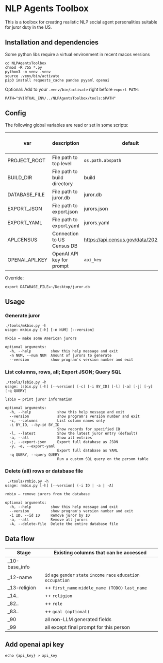 # NLP Agents Toolbox

This is a toolbox for creating realistic NLP social agent 
personalities suitable for juror duty in the US.

## Installation and dependencies

Some python libs require a virtual environment in recent macos versions 
```
cd NLPAgentsToolbox
chmod -R 755 *.py
python3 -m venv .venv
source .venv/bin/activate
pip3 install requests_cache pandas pyyaml openai
```

Optional: Add to your `.venv/bin/activate` right before `export PATH`:
```
PATH="$VIRTUAL_ENV/../NLPAgentsToolbox/tools:$PATH"
```

## Config

The following global variables are read or set in some scripts:

| var            | description                   | default                                 | mkbio | lsbio | rmbio | dbcontroller | _10-base-info | _12-name      | _99-generateprompt
|----------------|-------------------------------|-----------------------------------------|-------|-------|-------|--------------|---------------|---------------|--------------------|
| PROJECT_ROOT   | File path to top level        | `os.path.abspath`                       | rw    | rw    | rw    | -            | r             | r             |                    |
| BUILD_DIR      | File path to build directory  | build                                   | rw    | r     | r     | -            | r             | -             |                    |
| DATABASE_FILE  | File path to juror.db         | juror.db                                | rw    | rw    | rw    | r            | -             | -             |                    |
| EXPORT_JSON    | File path to export.json      | jurors.json                             | -     | rw    | -     | -            | -             | -             |                    |
| EXPORT_YAML    | File path to export.yaml      | jurors.yaml                             | -     | rw    | -     | -            | -             | -             |                    |
| API_CENSUS     | Connection to US Census DB    | https://api.census.gov/data/2020/dec/pl | r     | -     | -     | -            | r             | -             |                    |
| OPENAI_API_KEY | OpenAI API key for prompt     | `api_key`                               | -     | -     | -     | -            | -             | -             | r                  |

Override:
```
export DATABASE_FILE=~/Desktop/juror.db
```

## Usage 

### Generate juror
```
./tools/mkbio.py -h     
usage: mkbio.py [-h] [-n NUM] [--version]

mkbio – make some American jurors

optional arguments:
  -h, --help         show this help message and exit
  -n NUM, --num NUM  Amount of jurors to generate
  --version          show program's version number and exit
```

### List columns, rows, all; Export JSON; Query SQL
```
./tools/lsbio.py -h
usage: lsbio.py [-h] [--version] [-c] [-i BY_ID] [-l] [-a] [-j] [-y] [-q QUERY]

lsbio – print juror information

optional arguments:
  -h, --help            show this help message and exit
  --version             show program's version number and exit
  -c, --columns         List column names only
  -i BY_ID, --by-id BY_ID
                        Show records for specified ID
  -l, --latest          Show the latest juror entry (default)
  -a, --all             Show all entries
  -j, --export-json     Export full database as JSON
  -y, -e, --export-yaml
                        Export full database as YAML
  -q QUERY, --query QUERY
                        Run a custom SQL query on the person table
```

### Delete (all) rows or database file
```
 ./tools/rmbio.py -h
usage: rmbio.py [-h] [--version] (-i ID | -a | -A)

rmbio – remove jurors from the database

optional arguments:
  -h, --help         show this help message and exit
  --version          show program's version number and exit
  -i ID, --id ID     Remove juror by ID
  -a, --all          Remove all jurors
  -A, --delete-file  Delete the entire database file
```

## Data flow 

| Stage | Existing columns that can be accessed |
|-|-|
| _10-base_info | |
| _12-name |  ``id`` ``age`` ``gender`` ``state`` ``income`` ``race`` ``education`` ``occupation`` |
| _13-religion | ++ ``first_name`` ``middle_name (TODO)`` ``last_name`` |
| _14.. | ++ ``religion`` |
| _82.. | ++ ``role`` |
| _83.. | ++ ``goal (optional)`` |
| _90 | all non-LLM generated fields |
| _99 | all except final prompt for this person |


## Add openai api key


```
echo {api_key} > api_key
```


